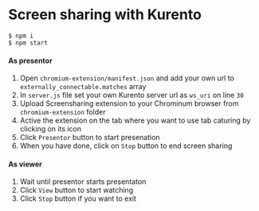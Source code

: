 # Screen sharing with Kurento

```
$ npm i
$ npm start
```

#### As presentor
1. Open `chromium-extension/manifest.json` and add your own url to `externally_connectable.matches` array
2. In `server.js` file set your own Kurento server url as `ws_uri` on line `30`
3. Upload Screensharing extension to your Chrominum browser from `chromium-extension` folder
4. Active the extension on the tab where you want to use tab caturing by clicking on its icon
5. Click `Presentor` button to start presenation
6. When you have done, click on `Stop` button to end screen sharing

#### As viewer
1. Wait until presentor starts presentaton
2. Click `View` button to start watching
3. Click `Stop` button if you want to exit
